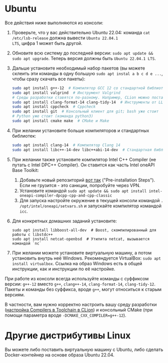 # Ubuntu
Все действия ниже выполняются из консоли:

1. Проверьте, что у вас действительно Ubuntu 22.04: команда `cat /etc/lsb-release` должна вывести <code>Ubuntu 22.04.1 LTS</code>, цифра 1 может быть другой.
2. Обновите всю систему до последней версии: `sudo apt update && sudo apt upgrade`. Теперь версия должны быть `Ubuntu 22.04.1 LTS`.
3. Дальше установите необходимый набор пакетов (вы можете склеить эти команды в одну большую `sudo apt instal a b c d e ...`, чтобы сразу скачать все пакеты):
    ```bash
    sudo apt install g++-12  # Компилятор GCC 12 со стандартной библиотекой libstdc++
    sudo apt install valgrind  # Инструмент Valgrind
    # Среды разработки ставятся по-разному. Например, CLion можно поставить [https://www.jetbrains.com/ru-ru/clion/ с официального сайта]
    sudo apt install clang-format-14 clang-tidy-14  # Инструменты от LLVM
    sudo apt install cppcheck  # Cppcheck
    sudo apt install git  # Консольный клиент для git; bash уже стоит
    # Python уже стоит (команда python3)
    sudo apt install cmake make  # CMake и Make
    ```
4. При желании установите больше компиляторов и стандартных библиотек:

    ```bash
    sudo apt install clang-14  # Компилятор Clang 14
    sudo apt install libc++-14-dev libc++abi-14-dev  # Стандартная библиотека libc++
    ```
5. При желании также установите компилятор Intel C++ Compiler (не путать с Intel DPC++ Compiler).
   Он ставится как часть Intel oneAPI Base Toolkit:
   1. Добавьте новый репозиторий [вот так](https://www.intel.com/content/www/us/en/develop/documentation/installation-guide-for-intel-oneapi-toolkits-linux/top/installation/install-using-package-managers/apt.html) ("Pre-installation Steps").
      Если не грузится - это санкции, попробуйте через VPN.
   2. Установите командой `sudo apt update && sudo apt install intel-oneapi-compiler-dpcpp-cpp-and-cpp-classic`
   3. Для запуска настройте окружение в текущей консоли командой `. /opt/intel/oneapi/setvars.sh` и запускайте компилятор командой `icc`.
6. Для конкретных домашних заданий установите:
    ```
    sudo apt install libboost-all-dev  # Boost, скомпилированный для работы с libstdc++
    sudo apt install netcat-openbsd  # Утилита netcat, вызывается командой `nc`
    ```
7. При желании можете установите виртуальную машину, а потом установить внутрь неё Windows. Рекомендуется VirtualBox: <code>sudo apt install virtualbox</code>.
   Ссылка на образ Windows есть в общей инструкции, как и инструкции по её настройке.

При работе из консоли всегда используйте команды с суффиксом версии: `g++-12` вместо `g++`, `clang++-14`, `clang-format-14`, `clang-tidy-12`.
Пакеты и команды без суффикса, вроде `g++`, могут относиться к старым версиям.

В частности, вам нужно корректно настроить вашу среду разработки ([настройка Compilers в Toolchain в CLion](https://www.jetbrains.com/help/clion/how-to-switch-compilers-in-clion.html#custom-targets-toolchain))
и консольный CMake (при помощи параметра вроде `-DCMAKE_CXX_COMPILER=g++-12`).

# Другие дистрибутивы Linux
Вы можете либо поставить виртуальную машину с Ubuntu, либо сделать Docker-контейнер на основе образа Ubuntu 22.04.

